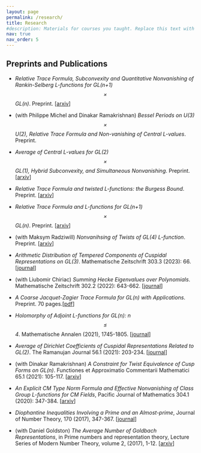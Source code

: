 ```yaml
---
layout: page
permalink: /research/
title: Research
#description: Materials for courses you taught. Replace this text with your description.
nav: true
nav_order: 5
---
```



## Preprints and Publications 

* *Relative Trace Formula, Subconvexity and Quantitative Nonvanishing of Rankin-Selberg L-functions for* *GL(n+1)$$\times$$GL(n)*. Preprint. \[[arxiv](https://arxiv.org/abs/2309.07534?fbclid=IwAR0XTBNF4HNBT9S7jXQlvXFX005FsqHZdm4gW4ZpyCZ7S47MuB0Q6E3UwWY)\]  

*  (with Philippe Michel and Dinakar Ramakrishnan) *Bessel Periods on U(3)$$\times$$U(2), Relative Trace Formula and Non-vanishing of Central L-values*. Preprint.  

* *Average of Central $L$-values for* *GL(2)$$\times$$GL(1),* *Hybrid Subconvexity, and Simultaneous Nonvanishing*. Preprint. \[[arxiv](https://arxiv.org/abs/2307.05571)\]

* *Relative Trace Formula and twisted L-functions: the Burgess Bound*. Preprint. \[[arxiv](https://arxiv.org/abs/2305.10719)\]


* *Relative Trace Formula and L-functions for GL(n+1)$$\times$$GL(n)*. Preprint. \[[arxiv](https://arxiv.org/abs/2303.02225)\]


* (with Maksym Radziwill) *Nonvanihsing of Twists of GL(4) L-function*. Preprint. \[[arxiv](https://arxiv.org/abs/2304.09171)\] 

* *Arithmetic Distribution of Tempered Components of Cuspidal Representations on GL(3)*. Mathematische Zeitschrift 303.3 (2023): 66. \[[journal](https://link.springer.com/article/10.1007/s00209-023-03213-w)\]

*  (with Liubomir Chiriac) *Summing Hecke Eigenvalues over Polynomials*.  Mathematische Zeitschrift 302.2 (2022): 643-662. \[[journal](https://link.springer.com/article/10.1007/s00209-022-03071-y)\]

* *A Coarse Jacquet-Zagier Trace Formula for GL(n) with Applications*. Preprint. 70 pages.\[[pdf](https://drive.google.com/file/d/1WYRQDpVpH0b3jrwCwMBHlszqpxXOeQVw/view?usp=sharing)\]

* *Holomorphy of Adjoint L-functions for GL(n): n $$\leq$$ 4*. Mathematische Annalen (2021), 1745-1805. \[[journal](https://link.springer.com/article/10.1007/s00208-021-02189-4)\]

* *Average of Dirichlet Coefficients of Cuspidal Representations Related to GL(2)*. The Ramanujan Journal 56.1 (2021): 203-234. \[[journal](https://link.springer.com/article/10.1007/s11139-020-00360-0)\]

* (with Dinakar Ramakrishnan) *A Constraint for Twist Equivalence of Cusp Forms on GL(n)*. Functiones et Approximatio Commentarii Mathematici 65.1 (2021): 105-117. \[[arxiv](https://arxiv.org/pdf/1906.01047)\] 

* *An Explicit CM Type Norm Formula and Effective Nonvanishing of Class Group L-functions for CM Fields*, Pacific Journal of Mathematics 304.1 (2020): 347-384. \[[arxiv](https://arxiv.org/pdf/1801.05562)\]

* *Diophantine Inequalities Involving a Prime and an Almost-prime*, Journal of Number Theory, 170 (2017), 347-367. \[[journal](https://www.sciencedirect.com/science/article/pii/S0022314X1630124X)\] 

* (with Daniel Goldston) *The Average Number of Goldbach Representations*, in Prime numbers and representation theory, Lecture Series of Modern Number Theory, volume 2, (2017), 1-12. \[[arxiv](https://arxiv.org/pdf/1601.06902)\] 



